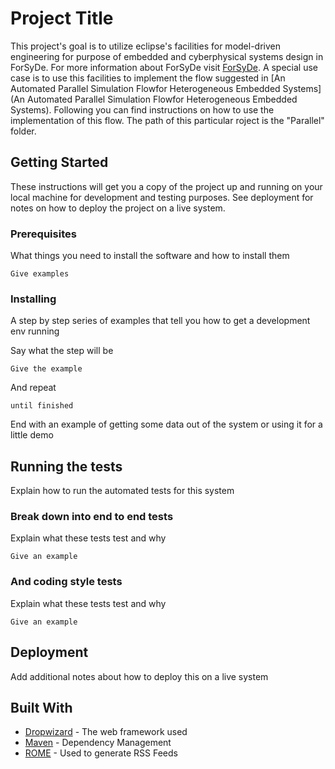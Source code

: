# Project Title

This project's goal is to utilize eclipse's facilities for model-driven engineering for purpose of embedded and cyberphysical systems design in ForSyDe. For more information about ForSyDe visit [ForSyDe](https://forsyde.github.io/). A special use case is to use this facilities to implement the flow suggested in [An Automated Parallel Simulation Flowfor Heterogeneous Embedded Systems](An Automated Parallel Simulation Flowfor Heterogeneous Embedded Systems). Following you can find instructions on how to use the implementation of this flow. The path of this particular roject is the "Parallel" folder.

## Getting Started

These instructions will get you a copy of the project up and running on your local machine for development and testing purposes. See deployment for notes on how to deploy the project on a live system.

### Prerequisites

What things you need to install the software and how to install them

```
Give examples
```

### Installing

A step by step series of examples that tell you how to get a development env running

Say what the step will be

```
Give the example
```

And repeat

```
until finished
```

End with an example of getting some data out of the system or using it for a little demo

## Running the tests

Explain how to run the automated tests for this system

### Break down into end to end tests

Explain what these tests test and why

```
Give an example
```

### And coding style tests

Explain what these tests test and why

```
Give an example
```

## Deployment

Add additional notes about how to deploy this on a live system

## Built With

* [Dropwizard](http://www.dropwizard.io/1.0.2/docs/) - The web framework used
* [Maven](https://maven.apache.org/) - Dependency Management
* [ROME](https://rometools.github.io/rome/) - Used to generate RSS Feeds

